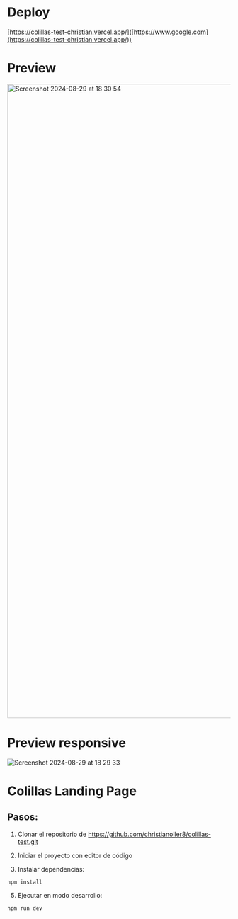 
# Deploy
[https://colillas-test-christian.vercel.app/]([https://www.google.com](https://colillas-test-christian.vercel.app/))

# Preview
<img width="1433" alt="Screenshot 2024-08-29 at 18 30 54" src="https://github.com/user-attachments/assets/138ac4be-db4f-4584-bde3-eb302647d61c">

# Preview responsive
![Screenshot 2024-08-29 at 18 29 33](https://github.com/user-attachments/assets/9fe276c9-7f05-45ca-87e5-f024aa5effea)

# Colillas Landing Page


## Pasos:
1. Clonar el repositorio de https://github.com/christianoller8/colillas-test.git
2. Iniciar el proyecto con editor de código

3. Instalar dependencias:
```
npm install
```

5. Ejecutar en modo desarrollo:
```
npm run dev
```
